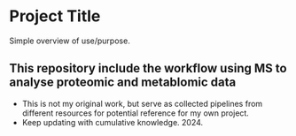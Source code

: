 # Project Title

Simple overview of use/purpose.

## This repository include the workflow using MS to analyse proteomic and metablomic data

* This is not my original work, but serve as collected pipelines from different resources for potential reference for my own project.
* Keep updating with cumulative knowledge. 2024.

